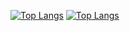 [![Top Langs](https://github-readme-stats.vercel.app/api/top-langs/?username=victorrschmidt&layout=compact&theme=default#gh-light-mode-only)](https://github.com/anuraghazra/github-readme-stats#gh-light-mode-only)
[![Top Langs](https://github-readme-stats.vercel.app/api/top-langs/?username=victorrschmidt&layout=compact&theme=dark#gh-dark-mode-only)](https://github.com/anuraghazra/github-readme-stats#gh-dark-mode-only)

